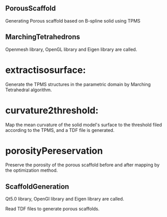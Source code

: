 ## PorousScaffold
Generating Porous scaffold based on B-spline solid using TPMS

## MarchingTetrahedrons
Openmesh library, OpenGL library and Eigen library are called.

# extractisosurface: 
Generate the TPMS structures in the parametric domain by Marching Tetrahedral algorithm.
# curvature2threshold: 
Map the mean curvature of the solid model's surface to the threshold filed according to the TPMS, and a TDF file is generated.
# porosityPereservation
Preserve the porosity of the porous scaffold before and after mapping by the optimization method.

## ScaffoldGeneration
Qt5.0 library, OpenGl library and Eigen library are called.

Read TDF files to generate porous scaffolds.
